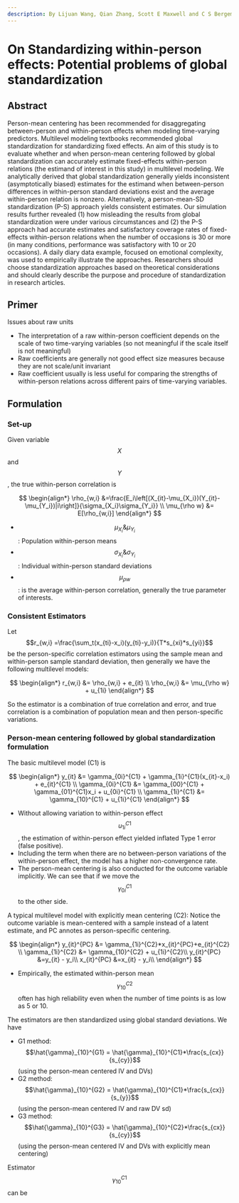 ```yaml
---
description: By Lijuan Wang, Qian Zhang, Scott E Maxwell and C S Bergeman
---
```


# On Standardizing within-person effects: Potential problems of global standardization

## Abstract

Person-mean centering has been recommended for disaggregating between-person and within-person effects when modeling time-varying predictors. Multilevel modeling textbooks recommended global standardization for standardizing fixed effects. An aim of this study is to evaluate whether and when person-mean centering followed by global standardization can accurately estimate fixed-effects within-person relations (the estimand of interest in this study) in multilevel modeling. We analytically derived that global standardization generally yields inconsistent (asymptotically biased) estimates for the estimand when between-person differences in within-person standard deviations exist and the average within-person relation is nonzero. Alternatively, a person-mean-SD standardization (P-S) approach yields consistent estimates. Our simulation results further revealed (1) how misleading the results from global standardization were under various circumstances and (2) the P-S approach had accurate estimates and satisfactory coverage rates of fixed-effects within-person relations when the number of occasions is 30 or more (in many conditions, performance was satisfactory with 10 or 20 occasions). A daily diary data example, focused on emotional complexity, was used to empirically illustrate the approaches. Researchers should choose standardization approaches based on theoretical considerations and should clearly describe the purpose and procedure of standardization in research articles.

## Primer

Issues about raw units&#x20;

* The interpretation of a raw within-person coefficient depends on the scale of two time-varying variables (so not meaningful if the scale itself is not meaningful)
* Raw coefficients are generally not good effect size measures because they are not scale/unit invariant
* Raw coefficient usually is less useful for comparing the strengths of within-person relations across different pairs of time-varying variables.&#x20;

## Formulation&#x20;

### Set-up

Given variable $$X$$ and $$Y$$, the true within-person correlation is&#x20;

$$
\begin{align*}
\rho_{w,i}  &=\frac{E_i\left[(X_{it}-\mu_{X_i})(Y_{it}-\mu_{Y_i})|i\right]}{\sigma_{X_i}\sigma_{Y_i}} \\
\mu_{\rho w} &= E[\rho_{w,i}]
\end{align*}
$$

* $$\mu_{X_i} \& \mu_{Y_i}$$: Population within-person means
* $$\sigma_{X_i} \&  \sigma_{Y_i}$$: Individual within-person standard deviations
* $$\mu_{\rho w}$$: is the average within-person correlation, generally the true parameter of interests.&#x20;

### Consistent Estimators

Let $$r_{w,i} =\frac{\sum_t(x_{ti}-x_i)(y_{ti}-y_i)}{T*s_{xi}*s_{yi}}$$ be the person-specific correlation estimators using the sample mean and within-person sample standard deviation, then generally we have the following multilevel models:&#x20;

$$
\begin{align*}
r_{w,i} &= \rho_{w,i} + e_{it} \\
\rho_{w,i} &= \mu_{\rho w} + u_{1i}
\end{align*}
$$

So the estimator is a combination of true correlation and error, and true correlation is a combination of population mean and then person-specific variations.&#x20;

### Person-mean centering followed by global standardization formulation

The basic multilevel model (C1) is&#x20;

$$
\begin{align*}
y_{it} &= \gamma_{0i}^{C1} + \gamma_{1i}^{C1}(x_{it}-x_i) + e_{it}^{C1} \\
\gamma_{0i}^{C1} &= \gamma_{00}^{C1} + \gamma_{01}^{C1}x_i + u_{0i}^{C1} \\
\gamma_{1i}^{C1} &= \gamma_{10}^{C1} + u_{1i}^{C1}
\end{align*}
$$

* Without allowing variation to within-person effect $$u_{1i}^{C1}$$, the estimation of within-person effect yielded inflated Type 1 error (false positive).&#x20;
* Including the term when there are no between-person variations of the within-person effect, the model has a higher non-convergence rate.&#x20;
* The person-mean centering is also conducted for the outcome variable implicitly. We can see that if we move the $$\gamma_{0i}^{C1}$$ to the other side.&#x20;

A typical multilevel model with explicitly mean centering (C2): Notice the outcome variable is mean-centered with a sample instead of a latent estimate, and PC annotes as person-specific centering.&#x20;

$$
\begin{align*}
y_{it}^{PC} &= \gamma_{1i}^{C2}*x_{it}^{PC}+e_{it}^{C2} \\
\gamma_{1i}^{C2} &= \gamma_{10}^{C2} + u_{1i}^{C2}\\
y_{it}^{PC} &=y_{it} - y_i\\
x_{it}^{PC} &=x_{it} - y_i\\
\end{align*}
$$

* Empirically, the estimated within-person mean $$\gamma_{10}^{C2}$$ often has high reliability even when the number of time points is as low as 5 or 10.&#x20;

The estimators are then standardized using global standard deviations. We have

* G1 method: $$\hat{\gamma}_{10}^{G1} = \hat{\gamma}_{10}^{C1}*\frac{s_{cx}}{s_{cy}}$$ (using the person-mean centered IV and DVs)
* G2 method: $$\hat{\gamma}_{10}^{G2} = \hat{\gamma}_{10}^{C1}*\frac{s_{cx}}{s_{y}}$$(using the person-mean centered IV and raw DV sd)
* G3 method: $$\hat{\gamma}_{10}^{G3} = \hat{\gamma}_{10}^{C2}*\frac{s_{cx}}{s_{cy}}$$(using the person-mean centered IV and DVs with explicitly mean centering)&#x20;











Estimator $$\gamma_{10}^{C1}$$ can be&#x20;









